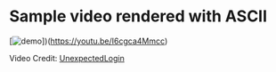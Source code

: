 # Sample video rendered with ASCII
[![demo](https://github.com/theeemanuel/ascii/blob/main/video%20rendering%20in%20ascii/samples/sphereASCII.gif)])(https://youtu.be/I6cgca4Mmcc)

Video Credit: [UnexpectedLogin](https://www.youtube.com/watch?v=I6cgca4Mmcc)
